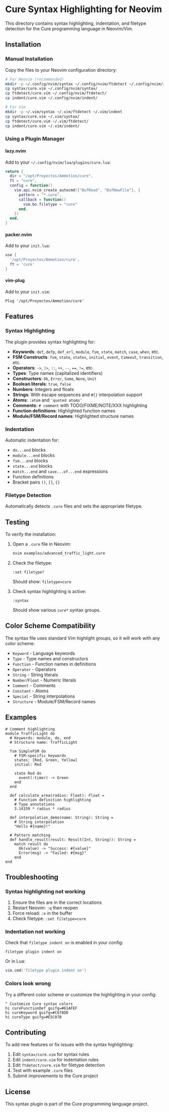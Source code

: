 # Cure Syntax Highlighting for Neovim

This directory contains syntax highlighting, indentation, and filetype detection for the Cure programming language in Neovim/Vim.

## Installation

### Manual Installation

Copy the files to your Neovim configuration directory:

```bash
# For Neovim (recommended)
mkdir -p ~/.config/nvim/syntax ~/.config/nvim/ftdetect ~/.config/nvim/indent
cp syntax/cure.vim ~/.config/nvim/syntax/
cp ftdetect/cure.vim ~/.config/nvim/ftdetect/
cp indent/cure.vim ~/.config/nvim/indent/

# For Vim
mkdir -p ~/.vim/syntax ~/.vim/ftdetect ~/.vim/indent
cp syntax/cure.vim ~/.vim/syntax/
cp ftdetect/cure.vim ~/.vim/ftdetect/
cp indent/cure.vim ~/.vim/indent/
```

### Using a Plugin Manager

#### lazy.nvim

Add to your `~/.config/nvim/lua/plugins/cure.lua`:

```lua
return {
  dir = "/opt/Proyectos/Ammotion/cure",
  ft = "cure",
  config = function()
    vim.api.nvim_create_autocmd({"BufRead", "BufNewFile"}, {
      pattern = "*.cure",
      callback = function()
        vim.bo.filetype = "cure"
      end,
    })
  end,
}
```

#### packer.nvim

Add to your `init.lua`:

```lua
use {
  '/opt/Proyectos/Ammotion/cure',
  ft = 'cure'
}
```

#### vim-plug

Add to your `init.vim`:

```vim
Plug '/opt/Proyectos/Ammotion/cure'
```

## Features

### Syntax Highlighting

The plugin provides syntax highlighting for:

- **Keywords**: `def`, `defp`, `def_erl`, `module`, `fsm`, `state`, `match`, `case`, `when`, etc.
- **FSM Constructs**: `fsm`, `state`, `states`, `initial`, `event`, `timeout`, `transition`, etc.
- **Operators**: `->`, `|>`, `::`, `++`, `--`, `==`, `!=`, etc.
- **Types**: Type names (capitalized identifiers)
- **Constructors**: `Ok`, `Error`, `Some`, `None`, `Unit`
- **Boolean literals**: `true`, `false`
- **Numbers**: Integers and floats
- **Strings**: With escape sequences and `#{}` interpolation support
- **Atoms**: `:atom` and `'quoted atoms'`
- **Comments**: `# comment` with TODO/FIXME/NOTE/XXX highlighting
- **Function definitions**: Highlighted function names
- **Module/FSM/Record names**: Highlighted structure names

### Indentation

Automatic indentation for:
- `do...end` blocks
- `module...end` blocks
- `fsm...end` blocks
- `state...end` blocks
- `match...end` and `case...of...end` expressions
- Function definitions
- Bracket pairs `()`, `[]`, `{}`

### Filetype Detection

Automatically detects `.cure` files and sets the appropriate filetype.

## Testing

To verify the installation:

1. Open a `.cure` file in Neovim:
   ```bash
   nvim examples/advanced_traffic_light.cure
   ```

2. Check the filetype:
   ```vim
   :set filetype?
   ```
   Should show: `filetype=cure`

3. Check syntax highlighting is active:
   ```vim
   :syntax
   ```
   Should show various `cure*` syntax groups.

## Color Scheme Compatibility

The syntax file uses standard Vim highlight groups, so it will work with any color scheme:

- `Keyword` - Language keywords
- `Type` - Type names and constructors
- `Function` - Function names in definitions
- `Operator` - Operators
- `String` - String literals
- `Number`/`Float` - Numeric literals
- `Comment` - Comments
- `Constant` - Atoms
- `Special` - String interpolations
- `Structure` - Module/FSM/Record names

## Examples

```cure
# Comment highlighting
module TrafficLight do
  # Keywords: module, do, end
  # Structure name: TrafficLight
  
  fsm SimpleFSM do
    # FSM-specific keywords
    states: [Red, Green, Yellow]
    initial: Red
    
    state Red do
      event(:timer) -> Green
    end
  end
  
  def calculate_area(radius: Float): Float =
    # Function definition highlighting
    # Type annotations
    3.14159 * radius * radius
  
  def interpolation_demo(name: String): String =
    # String interpolation
    "Hello #{name}!"
    
  # Pattern matching
  def handle_result(result: Result(Int, String)): String =
    match result do
      Ok(value) -> "Success: #{value}"
      Error(msg) -> "Failed: #{msg}"
    end
end
```

## Troubleshooting

### Syntax highlighting not working

1. Ensure the files are in the correct locations
2. Restart Neovim: `:q` then reopen
3. Force reload: `:e` in the buffer
4. Check filetype: `:set filetype=cure`

### Indentation not working

Check that `filetype indent on` is enabled in your config:

```vim
filetype plugin indent on
```

Or in Lua:

```lua
vim.cmd('filetype plugin indent on')
```

### Colors look wrong

Try a different color scheme or customize the highlighting in your config:

```vim
" Customize Cure syntax colors
hi cureFunctionDef guifg=#61AFEF
hi cureKeyword guifg=#C678DD
hi cureType guifg=#E5C07B
```

## Contributing

To add new features or fix issues with the syntax highlighting:

1. Edit `syntax/cure.vim` for syntax rules
2. Edit `indent/cure.vim` for indentation rules
3. Edit `ftdetect/cure.vim` for filetype detection
4. Test with example `.cure` files
5. Submit improvements to the Cure project

## License

This syntax plugin is part of the Cure programming language project.
